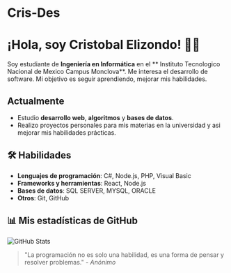 # Cris-Des
# ¡Hola, soy Cristobal Elizondo! 👨‍💻

Soy estudiante de **Ingeniería en Informática** en el  ** Instituto Tecnologico Nacional de Mexico Campus Monclova**. Me interesa el desarrollo de software. Mi objetivo es seguir aprendiendo, mejorar mis habilidades. 

## Actualmente

- Estudio **desarrollo web**, **algoritmos** y **bases de datos**.
- Realizo proyectos personales para mis materias en la universidad y asi mejorar mis habilidades prácticas.

## 🛠️ Habilidades

- **Lenguajes de programación**: C#, Node.js, PHP, Visual Basic
- **Frameworks y herramientas**: React, Node.js
- **Bases de datos**: SQL SERVER, MYSQL, ORACLE
- **Otros**: Git, GitHub

## 📊 Mis estadísticas de GitHub

![GitHub Stats](https://github-readme-stats.vercel.app/api?username=juanperez&show_icons=true&hide_title=true&count_private=true&hide=prs)

> "La programación no es solo una habilidad, es una forma de pensar y resolver problemas." - *Anónimo*
